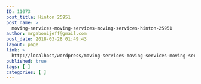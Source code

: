 ```yaml
---
ID: 11073
post_title: Hinton 25951
post_name: >
  moving-services-moving-services-moving-services-hinton-25951
author: mrgabonijeff@gmail.com
post_date: 2018-03-28 01:49:43
layout: page
link: >
  http://localhost/wordpress/moving-services-moving-services-moving-services-hinton-25951/
published: true
tags: [ ]
categories: [ ]
---
```

